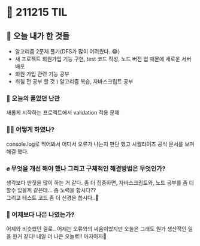 # :rocket: 211215 TIL

## :seedling: 오늘 내가 한 것들
* 알고리즘 2문제 풀기(DFS가 많이 어려웠다..😂)
* 새 프로젝트 회원가입 기능 구현, test 코드 작성, 노드 버전 업 때문에 새로운 서버 배포 
* 회원 가입 관련 기능 공부  
* 취침 전 공부 할 것 ) 알고리즘 복습, 자바스크립트 공부

### :speech_balloon: 오늘의 풀었던 난관
새롭게 시작하는 프로젝트에서 validation 적용 문제

### 💫✨ 어떻게 하였나?
console.log로 찍어봐서 어디서 오류가 나는지 판단 했고 시퀄라이즈 공식 문서를 보며 해결 했다.

### :fist: 무엇을 개선 해야 했나  그리고 구체적인 해결방법은 무엇인가?
생각보다 딴짓을 많이 하는 거 같다.
좀 더 집중하면, 자바스크립트와, 노드 공부를 좀 더 할수 있을꺼 같은데... 좀 노력을 합시다??  
그리고 테스트 코드 좀 더 신경을 씁시다..🤧

### :muscle: 어제보다 나은 나였는가?  
어제와 비슷했던 걸로..
어제는 오류와의 싸움이었지만 
오늘은 그래도 뭔가 생산적인 일을 한거 같다!
내일 더 나은 오늘로!! 아자아자🙈
